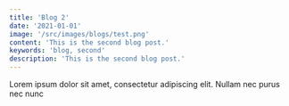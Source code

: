 ```yaml
---
title: 'Blog 2'
date: '2021-01-01'
image: '/src/images/blogs/test.png'
content: 'This is the second blog post.'
keywords: 'blog, second'
description: 'This is the second blog post.'
---
```


Lorem ipsum dolor sit amet, consectetur adipiscing elit. Nullam nec purus nec nunc
